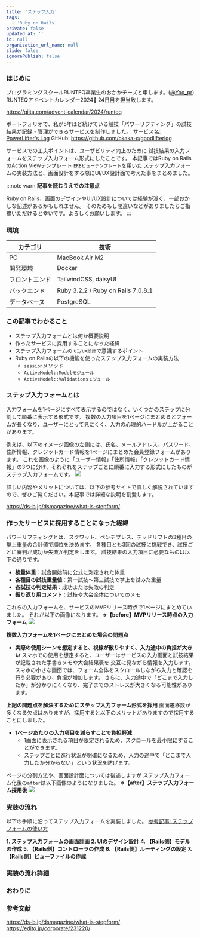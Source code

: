 ```yaml
---
title: 'ステップ入力'
tags:
  - 'Ruby on Rails'
private: false
updated_at: ''
id: null
organization_url_name: null
slide: false
ignorePublish: false
---
```

### はじめに
プログラミングスクールRUNTEQ卒業生のおかかチーズと申します。([@Yoo_pr](https://x.com/Yoo_pr))
RUNTEQアドベントカレンダー2024🎄 24日目を担当致します。

https://qiita.com/advent-calendar/2024/runteq

ポートフォリオで、私が5年ほど続けている競技「パワーリフティング」の試技結果が記録・管理ができるサービスを制作しました。
サービス名: [PowerLifter's Log](https://www.powerlifterslog.com/)
GitHub: https://github.com/okaka-c/goodlifterlog

サービスでの工夫ポイントは、ユーザビリティ向上のために
試技結果の入力フォームをステップ入力フォーム形式にしたことです。
本記事ではRuby on RailsのAction Viewテンプレート `ERBビューテンプレート`を用いた
ステップ入力フォームの実装方法と、画面設計をする際にUI/UX設計面で考えた事をまとめました。

:::note warn
**記事を読むうえでの注意点**

Ruby on Rails、画面のデザインやUI/UX設計については経験が浅く、一部おかしな記述があるかもしれません。
そのためもし間違いなどがありましたらご指摘いただけると幸いです。よろしくお願いします。
:::

### 環境
| カテゴリ | 技術 |
| --- | --- |
| PC | MacBook Air M2 |
| 開発環境 | Docker |
| フロントエンド |TailwindCSS, daisyUI|
| バックエンド | Ruby 3.2.2 / Ruby on Rails 7.0.8.1 |
| データベース | PostgreSQL |

### この記事でわかること
- ステップ入力フォームとは何か概要説明
- 作ったサービスに採用することになった経緯
- ステップ入力フォームの `UI/UX設計`で意識するポイント
- Ruby on Railsの以下の機能を使ったステップ入力フォームの実装方法
  -  `session`メソッド
  - `ActiveModel::Modelモジュール`
  - `ActiveModel::Validationsモジュール`


### ステップ入力フォームとは
入力フォームを1ページにすべて表示するのではなく、いくつかのステップに分割して順番に表示する形式です。
複数の入力項目を1ページにまとめるとフォームが長くなり、ユーザーにとって見にくく、入力の心理的ハードルが上がることがあります。

例えば、以下のイメージ画像の左側には、氏名、メールアドレス、パスワード、住所情報、クレジットカード情報を1ページにまとめた会員登録フォームがあります。
これを画像のように「ユーザー情報」「住所情報」「クレジットカード情報」の3つに分け、それぞれをステップごとに順番に入力する形式にしたものがステップ入力フォームです。
<img width="auto" src="https://i.gyazo.com/5e2f8b94b7135fa0c8287f2e7e2ffca5.jpg">

詳しい内容やメリットについては、以下の参考サイトで詳しく解説されていますので、ぜひご覧ください。本記事では詳細な説明を割愛します。

https://ds-b.jp/dsmagazine/what-is-stepform/

### 作ったサービスに採用することになった経緯
パワーリフティングとは、スクワット、ベンチプレス、デッドリフトの3種目の挙上重量の合計値で順位を決めます。
各種目とも3回の試技に挑戦でき、試技ごとに審判が成功か失敗か判定をします。
試技結果の入力項目に必要なものは以下の通りです。
- **検量体重**：試合開始前に公式に測定された体重
- **各種目の試技重量値**：第一試技〜第三試技で挙上を試みた重量
- **各試技の判定結果**：成功または失敗の判定
- **振り返り用コメント**：試技や大会全体についてのメモ

これらの入力フォームを、サービスのMVPリリース時点で1ページにまとめていました。
それが以下の画像になります。
**※【before】MVPリリース時点の入力フォーム**
<img width="auto" src="https://i.gyazo.com/78b1852ad847831b0057cd0e380a141b.png">

**複数入力フォームを1ページにまとめた場合の問題点**
- **実際の使用シーンを想定すると、視線が散りやすく、入力途中の負担が大きい**
  スマホでの使用を想定すると、ユーザーはサービスの入力画面と試技結果が記載された手書きメモや大会結果表を
  交互に見ながら情報を入力します。
  スマホの小さな画面では、フォーム全体をスクロールしながら入力と確認を行う必要があり、負担が増加します。
  さらに、入力途中で「どこまで入力したか」が分かりにくくなり、完了までのストレスが大きくなる可能性があります。

**上記の問題点を解決するためにステップ入力フォーム形式を採用**
画面遷移数が多くなる欠点はありますが、採用すると以下のメリットがありますので採用することにしました。
- **1ページあたりの入力項目を減らすことで負担軽減**
  - 1画面に表示される項目が限定されるため、スクロールを最小限にすることができます。
  - ステップごとに進行状況が明確になるため、入力の途中で「どこまで入力したか分からない」という状況を防げます。

ページの分割方法や、画面設計面については後述しますが ステップ入力フォーム化後の`after`は以下画像のようになりました。
**※【after】ステップ入力フォーム採用後**
<img width="auto" src="https://i.gyazo.com/588d5b635d6d500027f11a71d3c12a80.gif">

### 実装の流れ
以下の手順に沿ってステップ入力フォームを実装しました。
[参考記事: ステップフォームの使い方](https://edito.jp/corporate/231220/#i-3:~:text=%E8%B2%A2%E7%8C%AE%E3%81%97%E3%81%BE%E3%81%99%E3%80%82-,%E3%82%B9%E3%83%86%E3%83%83%E3%83%97%E3%83%95%E3%82%A9%E3%83%BC%E3%83%A0%E3%81%AE%E4%BD%BF%E3%81%84%E6%96%B9,-%E3%81%A7%E3%81%AF%E5%AE%9F%E9%9A%9B%E3%81%AB)

**1\. ステップ入力フォームの画面計画**
**2\. UIのデザイン設計**
**4\. 【Rails側】モデルの作成**
**5\. 【Rails側】コントローラの作成**
**6\. 【Rails側】ルーティングの設定**
**7\. 【Rails側】ビューファイルの作成**

### 実装の流れ詳細

### おわりに

### 参考文献
https://ds-b.jp/dsmagazine/what-is-stepform/
https://edito.jp/corporate/231220/
